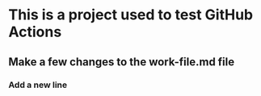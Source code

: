 # This is a project used to test GitHub Actions

## Make a few changes to the work-file.md file

### Add a new line
